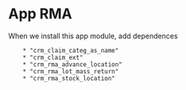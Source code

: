App RMA
=======

When we install this app module, add dependences

        * "crm_claim_categ_as_name"
        * "crm_claim_ext"
        * "crm_rma_advance_location"
        * "crm_rma_lot_mass_return"
        * "crm_rma_stock_location"

